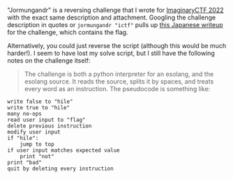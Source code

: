 "Jormungandr" is a reversing challenge that I wrote for [ImaginaryCTF 2022](https://2022.imaginaryctf.org/Challenges.html) with the exact same description and attachment. Googling the challenge description in quotes or `jormungandr "ictf"` pulls up [this Japanese writeup](https://nanimokangaeteinai-hateblo-jp.translate.goog/entry/2022/07/21/200947?_x_tr_sl=ja&_x_tr_tl=en&_x_tr_hl=en&_x_tr_pto=sc#Reversing-474-Jormungandr-18-solves) for the challenge, which contains the flag.

Alternatively, you could just reverse the script (although this would be much harder!). I seem to have lost my solve script, but I still have the following notes on the challenge itself:

> The challenge is both a python interpreter for an esolang, and the esolang source. It reads the source, splits it by spaces, and treats every word as an instruction. The pseudocode is something like:
```
write false to "hile"
write true to "hile"
many no-ops
read user input to "flag"
delete previous instruction
modify user input
if "hile":
    jump to top
if user input matches expected value
    print "not"
print "bad"
quit by deleting every instruction
```